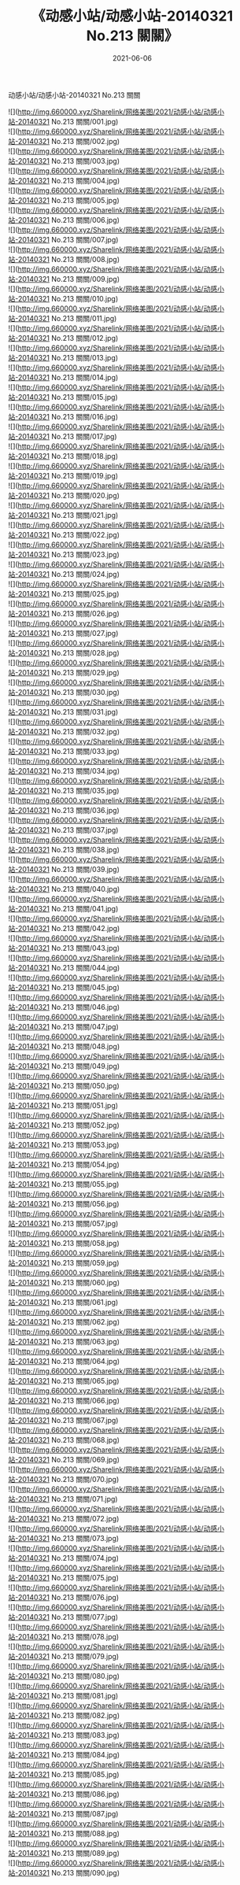 ﻿---
layout: post
title:  《动感小站/动感小站-20140321 No.213 關關》
date:   2021-06-06
img: http://img.660000.xyz/Sharelink/网络美图/2021/动感小站/动感小站-20140321 No.213 關關/000.jpg
categories: [美女, 清纯, 唯美]
---

动感小站/动感小站-20140321 No.213 關關

 ![](http://img.660000.xyz/Sharelink/网络美图/2021/动感小站/动感小站-20140321 No.213 關關/001.jpg) <br>![](http://img.660000.xyz/Sharelink/网络美图/2021/动感小站/动感小站-20140321 No.213 關關/002.jpg) <br>![](http://img.660000.xyz/Sharelink/网络美图/2021/动感小站/动感小站-20140321 No.213 關關/003.jpg) <br>![](http://img.660000.xyz/Sharelink/网络美图/2021/动感小站/动感小站-20140321 No.213 關關/004.jpg) <br>![](http://img.660000.xyz/Sharelink/网络美图/2021/动感小站/动感小站-20140321 No.213 關關/005.jpg) <br>![](http://img.660000.xyz/Sharelink/网络美图/2021/动感小站/动感小站-20140321 No.213 關關/006.jpg) <br>![](http://img.660000.xyz/Sharelink/网络美图/2021/动感小站/动感小站-20140321 No.213 關關/007.jpg) <br>![](http://img.660000.xyz/Sharelink/网络美图/2021/动感小站/动感小站-20140321 No.213 關關/008.jpg) <br>![](http://img.660000.xyz/Sharelink/网络美图/2021/动感小站/动感小站-20140321 No.213 關關/009.jpg) <br>![](http://img.660000.xyz/Sharelink/网络美图/2021/动感小站/动感小站-20140321 No.213 關關/010.jpg) <br>![](http://img.660000.xyz/Sharelink/网络美图/2021/动感小站/动感小站-20140321 No.213 關關/011.jpg) <br>![](http://img.660000.xyz/Sharelink/网络美图/2021/动感小站/动感小站-20140321 No.213 關關/012.jpg) <br>![](http://img.660000.xyz/Sharelink/网络美图/2021/动感小站/动感小站-20140321 No.213 關關/013.jpg) <br>![](http://img.660000.xyz/Sharelink/网络美图/2021/动感小站/动感小站-20140321 No.213 關關/014.jpg) <br>![](http://img.660000.xyz/Sharelink/网络美图/2021/动感小站/动感小站-20140321 No.213 關關/015.jpg) <br>![](http://img.660000.xyz/Sharelink/网络美图/2021/动感小站/动感小站-20140321 No.213 關關/016.jpg) <br>![](http://img.660000.xyz/Sharelink/网络美图/2021/动感小站/动感小站-20140321 No.213 關關/017.jpg) <br>![](http://img.660000.xyz/Sharelink/网络美图/2021/动感小站/动感小站-20140321 No.213 關關/018.jpg) <br>![](http://img.660000.xyz/Sharelink/网络美图/2021/动感小站/动感小站-20140321 No.213 關關/019.jpg) <br>![](http://img.660000.xyz/Sharelink/网络美图/2021/动感小站/动感小站-20140321 No.213 關關/020.jpg) <br>![](http://img.660000.xyz/Sharelink/网络美图/2021/动感小站/动感小站-20140321 No.213 關關/021.jpg) <br>![](http://img.660000.xyz/Sharelink/网络美图/2021/动感小站/动感小站-20140321 No.213 關關/022.jpg) <br>![](http://img.660000.xyz/Sharelink/网络美图/2021/动感小站/动感小站-20140321 No.213 關關/023.jpg) <br>![](http://img.660000.xyz/Sharelink/网络美图/2021/动感小站/动感小站-20140321 No.213 關關/024.jpg) <br>![](http://img.660000.xyz/Sharelink/网络美图/2021/动感小站/动感小站-20140321 No.213 關關/025.jpg) <br>![](http://img.660000.xyz/Sharelink/网络美图/2021/动感小站/动感小站-20140321 No.213 關關/026.jpg) <br>![](http://img.660000.xyz/Sharelink/网络美图/2021/动感小站/动感小站-20140321 No.213 關關/027.jpg) <br>![](http://img.660000.xyz/Sharelink/网络美图/2021/动感小站/动感小站-20140321 No.213 關關/028.jpg) <br>![](http://img.660000.xyz/Sharelink/网络美图/2021/动感小站/动感小站-20140321 No.213 關關/029.jpg) <br>![](http://img.660000.xyz/Sharelink/网络美图/2021/动感小站/动感小站-20140321 No.213 關關/030.jpg) <br>![](http://img.660000.xyz/Sharelink/网络美图/2021/动感小站/动感小站-20140321 No.213 關關/031.jpg) <br>![](http://img.660000.xyz/Sharelink/网络美图/2021/动感小站/动感小站-20140321 No.213 關關/032.jpg) <br>![](http://img.660000.xyz/Sharelink/网络美图/2021/动感小站/动感小站-20140321 No.213 關關/033.jpg) <br>![](http://img.660000.xyz/Sharelink/网络美图/2021/动感小站/动感小站-20140321 No.213 關關/034.jpg) <br>![](http://img.660000.xyz/Sharelink/网络美图/2021/动感小站/动感小站-20140321 No.213 關關/035.jpg) <br>![](http://img.660000.xyz/Sharelink/网络美图/2021/动感小站/动感小站-20140321 No.213 關關/036.jpg) <br>![](http://img.660000.xyz/Sharelink/网络美图/2021/动感小站/动感小站-20140321 No.213 關關/037.jpg) <br>![](http://img.660000.xyz/Sharelink/网络美图/2021/动感小站/动感小站-20140321 No.213 關關/038.jpg) <br>![](http://img.660000.xyz/Sharelink/网络美图/2021/动感小站/动感小站-20140321 No.213 關關/039.jpg) <br>![](http://img.660000.xyz/Sharelink/网络美图/2021/动感小站/动感小站-20140321 No.213 關關/040.jpg) <br>![](http://img.660000.xyz/Sharelink/网络美图/2021/动感小站/动感小站-20140321 No.213 關關/041.jpg) <br>![](http://img.660000.xyz/Sharelink/网络美图/2021/动感小站/动感小站-20140321 No.213 關關/042.jpg) <br>![](http://img.660000.xyz/Sharelink/网络美图/2021/动感小站/动感小站-20140321 No.213 關關/043.jpg) <br>![](http://img.660000.xyz/Sharelink/网络美图/2021/动感小站/动感小站-20140321 No.213 關關/044.jpg) <br>![](http://img.660000.xyz/Sharelink/网络美图/2021/动感小站/动感小站-20140321 No.213 關關/045.jpg) <br>![](http://img.660000.xyz/Sharelink/网络美图/2021/动感小站/动感小站-20140321 No.213 關關/046.jpg) <br>![](http://img.660000.xyz/Sharelink/网络美图/2021/动感小站/动感小站-20140321 No.213 關關/047.jpg) <br>![](http://img.660000.xyz/Sharelink/网络美图/2021/动感小站/动感小站-20140321 No.213 關關/048.jpg) <br>![](http://img.660000.xyz/Sharelink/网络美图/2021/动感小站/动感小站-20140321 No.213 關關/049.jpg) <br>![](http://img.660000.xyz/Sharelink/网络美图/2021/动感小站/动感小站-20140321 No.213 關關/050.jpg) <br>![](http://img.660000.xyz/Sharelink/网络美图/2021/动感小站/动感小站-20140321 No.213 關關/051.jpg) <br>![](http://img.660000.xyz/Sharelink/网络美图/2021/动感小站/动感小站-20140321 No.213 關關/052.jpg) <br>![](http://img.660000.xyz/Sharelink/网络美图/2021/动感小站/动感小站-20140321 No.213 關關/053.jpg) <br>![](http://img.660000.xyz/Sharelink/网络美图/2021/动感小站/动感小站-20140321 No.213 關關/054.jpg) <br>![](http://img.660000.xyz/Sharelink/网络美图/2021/动感小站/动感小站-20140321 No.213 關關/055.jpg) <br>![](http://img.660000.xyz/Sharelink/网络美图/2021/动感小站/动感小站-20140321 No.213 關關/056.jpg) <br>![](http://img.660000.xyz/Sharelink/网络美图/2021/动感小站/动感小站-20140321 No.213 關關/057.jpg) <br>![](http://img.660000.xyz/Sharelink/网络美图/2021/动感小站/动感小站-20140321 No.213 關關/058.jpg) <br>![](http://img.660000.xyz/Sharelink/网络美图/2021/动感小站/动感小站-20140321 No.213 關關/059.jpg) <br>![](http://img.660000.xyz/Sharelink/网络美图/2021/动感小站/动感小站-20140321 No.213 關關/060.jpg) <br>![](http://img.660000.xyz/Sharelink/网络美图/2021/动感小站/动感小站-20140321 No.213 關關/061.jpg) <br>![](http://img.660000.xyz/Sharelink/网络美图/2021/动感小站/动感小站-20140321 No.213 關關/062.jpg) <br>![](http://img.660000.xyz/Sharelink/网络美图/2021/动感小站/动感小站-20140321 No.213 關關/063.jpg) <br>![](http://img.660000.xyz/Sharelink/网络美图/2021/动感小站/动感小站-20140321 No.213 關關/064.jpg) <br>![](http://img.660000.xyz/Sharelink/网络美图/2021/动感小站/动感小站-20140321 No.213 關關/065.jpg) <br>![](http://img.660000.xyz/Sharelink/网络美图/2021/动感小站/动感小站-20140321 No.213 關關/066.jpg) <br>![](http://img.660000.xyz/Sharelink/网络美图/2021/动感小站/动感小站-20140321 No.213 關關/067.jpg) <br>![](http://img.660000.xyz/Sharelink/网络美图/2021/动感小站/动感小站-20140321 No.213 關關/068.jpg) <br>![](http://img.660000.xyz/Sharelink/网络美图/2021/动感小站/动感小站-20140321 No.213 關關/069.jpg) <br>![](http://img.660000.xyz/Sharelink/网络美图/2021/动感小站/动感小站-20140321 No.213 關關/070.jpg) <br>![](http://img.660000.xyz/Sharelink/网络美图/2021/动感小站/动感小站-20140321 No.213 關關/071.jpg) <br>![](http://img.660000.xyz/Sharelink/网络美图/2021/动感小站/动感小站-20140321 No.213 關關/072.jpg) <br>![](http://img.660000.xyz/Sharelink/网络美图/2021/动感小站/动感小站-20140321 No.213 關關/073.jpg) <br>![](http://img.660000.xyz/Sharelink/网络美图/2021/动感小站/动感小站-20140321 No.213 關關/074.jpg) <br>![](http://img.660000.xyz/Sharelink/网络美图/2021/动感小站/动感小站-20140321 No.213 關關/075.jpg) <br>![](http://img.660000.xyz/Sharelink/网络美图/2021/动感小站/动感小站-20140321 No.213 關關/076.jpg) <br>![](http://img.660000.xyz/Sharelink/网络美图/2021/动感小站/动感小站-20140321 No.213 關關/077.jpg) <br>![](http://img.660000.xyz/Sharelink/网络美图/2021/动感小站/动感小站-20140321 No.213 關關/078.jpg) <br>![](http://img.660000.xyz/Sharelink/网络美图/2021/动感小站/动感小站-20140321 No.213 關關/079.jpg) <br>![](http://img.660000.xyz/Sharelink/网络美图/2021/动感小站/动感小站-20140321 No.213 關關/080.jpg) <br>![](http://img.660000.xyz/Sharelink/网络美图/2021/动感小站/动感小站-20140321 No.213 關關/081.jpg) <br>![](http://img.660000.xyz/Sharelink/网络美图/2021/动感小站/动感小站-20140321 No.213 關關/082.jpg) <br>![](http://img.660000.xyz/Sharelink/网络美图/2021/动感小站/动感小站-20140321 No.213 關關/083.jpg) <br>![](http://img.660000.xyz/Sharelink/网络美图/2021/动感小站/动感小站-20140321 No.213 關關/084.jpg) <br>![](http://img.660000.xyz/Sharelink/网络美图/2021/动感小站/动感小站-20140321 No.213 關關/085.jpg) <br>![](http://img.660000.xyz/Sharelink/网络美图/2021/动感小站/动感小站-20140321 No.213 關關/086.jpg) <br>![](http://img.660000.xyz/Sharelink/网络美图/2021/动感小站/动感小站-20140321 No.213 關關/087.jpg) <br>![](http://img.660000.xyz/Sharelink/网络美图/2021/动感小站/动感小站-20140321 No.213 關關/088.jpg) <br>![](http://img.660000.xyz/Sharelink/网络美图/2021/动感小站/动感小站-20140321 No.213 關關/089.jpg) <br>![](http://img.660000.xyz/Sharelink/网络美图/2021/动感小站/动感小站-20140321 No.213 關關/090.jpg) <br>